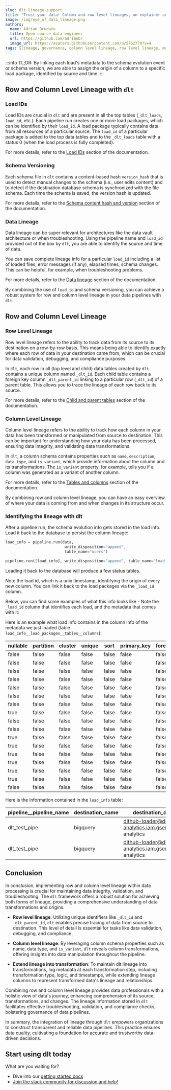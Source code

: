 ```yaml
---
slug: dlt-lineage-support
title: "Trust your data! Column and row level lineages, an explainer and a recipe."
image: /img/eye_of_data_lineage.png
authors:
  name: Adrian Brudaru
  title: Open source data engineer
  url: https://github.com/adrianbr
  image_url: https://avatars.githubusercontent.com/u/5762770?v=4
tags: [lineage, governance, column level lineage, row level lineage, metadata]
---
```

:::info
TL;DR: By linking each load's metadata to the schema evolution event or schema version, we are able to assign the origin of a column to a specific load package, identified by source and time.
:::


## Row and Column Level Lineage with `dlt`

### Load IDs

Load IDs are crucial in `dlt` and are present in all the top tables (`_dlt_loads`, `load_id`, etc.). Each pipeline run creates one or more load packages, which can be identified by their `load_id`. A load package typically contains data from all resources of a particular source. The `load_id` of a particular package is added to the top data tables and to the `_dlt_loads` table with a status 0 (when the load process is fully completed).

For more details, refer to the [Load IDs](https://dlthub.com/docs/dlt-ecosystem/visualizations/understanding-the-tables#load-ids) section of the documentation.

### Schema Versioning

Each schema file in `dlt` contains a content-based hash `version_hash` that is used to detect manual changes to the schema (i.e., user edits content) and to detect if the destination database schema is synchronized with the file schema. Each time the schema is saved, the version hash is updated.

For more details, refer to the [Schema content hash and version](https://dlthub.com/docs/general-usage/schema#schema-content-hash-and-version) section of the documentation.

### Data Lineage

Data lineage can be super relevant for architectures like the data vault architecture or when troubleshooting. Using the pipeline name and `load_id` provided out of the box by `dlt`, you are able to identify the source and time of data.

You can save complete lineage info for a particular `load_id` including a list of loaded files, error messages (if any), elapsed times, schema changes. This can be helpful, for example, when troubleshooting problems.

For more details, refer to the [Data lineage](https://dlthub.com/docs/dlt-ecosystem/visualizations/understanding-the-tables#data-lineage) section of the documentation.

By combining the use of `load_id` and schema versioning, you can achieve a robust system for row and column level lineage in your data pipelines with `dlt`.


## Row and Column Level Lineage

### Row Level Lineage

Row level lineage refers to the ability to track data from its source to its destination on a row-by-row basis. This means being able to identify exactly where each row of data in your destination came from, which can be crucial for data validation, debugging, and compliance purposes.

In `dlt`, each row in all (top level and child) data tables created by `dlt` contains a unique column named `_dlt_id`. Each child table contains a foreign key column `_dlt_parent_id` linking to a particular row (`_dlt_id`) of a parent table. This allows you to trace the lineage of each row back to its source.

For more details, refer to the [Child and parent tables](https://dlthub.com/docs/dlt-ecosystem/visualizations/understanding-the-tables#child-and-parent-tables) section of the documentation.

### Column Level Lineage

Column level lineage refers to the ability to track how each column in your data has been transformed or manipulated from source to destination. This can be important for understanding how your data has been processed, ensuring data integrity, and validating data transformations.

In `dlt`, a column schema contains properties such as `name`, `description`, `data_type`, and `is_variant`, which provide information about the column and its transformations. The `is_variant` property, for example, tells you if a column was generated as a variant of another column.

For more details, refer to the [Tables and columns](https://dlthub.com/docs/dlt-ecosystem/visualizations/understanding-the-tables#table-and-column-names) section of the documentation.

By combining row and column level lineage, you can have an easy overview of where your data is coming from and when changes in its structure occur.

### Identifying the lineage with dlt

After a pipeline run, the schema evolution info gets stored in the load info.
Load it back to the database to persist the column lineage:
```python
load_info = pipeline.run(data,
                          write_disposition="append",
                          table_name="users")

pipeline.run([load_info], write_disposition="append", table_name="loading_status")
```

Loading it back to the database will produce a few status tables.

Note the load id, which is a unix timestamp, identifying the origin of every new column. You can link it back to the load packages via the `_load_id` column.

Below, you can find some examples of what this info looks like - Note the `_load_id` column that identifies each load, and the metadata that comes with it:

Here is an example what load info contains in the column info of the metadata we just loaded (table  `load_info__load_packages__tables__columns`):

| nullable | partition | cluster | unique | sort | primary_key | foreign_key | root_key | merge_key | name                   | data_type | table_name       | schema_name       | load_id       | _dlt_parent_id    | _dlt_list_idx | _dlt_id           | variant |
|----------|-----------|---------|--------|------|-------------|-------------|----------|----------|------------------------|-----------|-----------------|------------------|---------------|-------------------|---------------|-------------------|---------|
| false    | false     | false   | false  | false| false       | false       | false    | false    | version                | bigint    | _dlt_pipeline_state | dlt_test_pipe    | 1692188651.466199 | WBS2MJRkxEn2xw   | 0             | 4rQWa44uF2CKyg    |         |
| false    | false     | false   | false  | false| false       | false       | false    | false    | engine_version         | bigint    | _dlt_pipeline_state | dlt_test_pipe    | 1692188651.466199 | WBS2MJRkxEn2xw   | 1             | zn5zR+PKyNqJLA    |         |
| false    | false     | false   | false  | false| false       | false       | false    | false    | pipeline_name          | text      | _dlt_pipeline_state | dlt_test_pipe    | 1692188651.466199 | WBS2MJRkxEn2xw   | 2             | WV6DNovz7V1xBg    |         |
| false    | false     | false   | false  | false| false       | false       | false    | false    | state                  | text      | _dlt_pipeline_state | dlt_test_pipe    | 1692188651.466199 | WBS2MJRkxEn2xw   | 3             | 77zsRk9Z5yhAwQ    |         |
| false    | false     | false   | false  | false| false       | false       | false    | false    | created_at             | timestamp | _dlt_pipeline_state | dlt_test_pipe    | 1692188651.466199 | WBS2MJRkxEn2xw   | 4             | Sj5/mL9tZGlHRQ    |         |
| false    | false     | false   | false  | false| false       | false       | false    | false    | _dlt_load_id           | text      | _dlt_pipeline_state | dlt_test_pipe    | 1692188651.466199 | WBS2MJRkxEn2xw   | 5             | lvbvQFPbk9g0og    |         |
| false    | false     | false   | false  | false| false       | false       | false    | false    | load_id                | text      | _dlt_loads        | dlt_test_pipe    | 1692188651.466199 | G0HvoQ6BMNzYsw   | 0             | +IeGJE0Ln0wj+w    |         |
| true     | false     | false   | false  | false| false       | false       | false    | false    | schema_name            | text      | _dlt_loads        | dlt_test_pipe    | 1692188651.466199 | G0HvoQ6BMNzYsw   | 1             | oZ7hho/aLYJobg    |         |
| false    | false     | false   | false  | false| false       | false       | false    | false    | status                 | bigint    | _dlt_loads        | dlt_test_pipe    | 1692188651.466199 | G0HvoQ6BMNzYsw   | 2             | QrZ3e79agHFNgg    |         |
| false    | false     | false   | false  | false| false       | false       | false    | false    | inserted_at            | timestamp | _dlt_loads        | dlt_test_pipe    | 1692188651.466199 | G0HvoQ6BMNzYsw   | 3             | gm9kEFQuPXGwiA    |         |
| true     | false     | false   | false  | false| false       | false       | false    | false    | schema_version_hash    | text      | _dlt_loads        | dlt_test_pipe    | 1692188651.466199 | G0HvoQ6BMNzYsw   | 4             | 4eX9BoFV5oegAg    |         |
| true     | false     | false   | false  | false| false       | false       | false    | false    | name                   | text      | people            | dlt_test_pipe    | 1692188651.466199 | q9DzfCYuMwDjkg   | 0             | ISj8XUllnHB1gA    |         |
| true     | false     | false   | false  | false| false       | false       | false    | false    | age                    | bigint    | people            | dlt_test_pipe    | 1692188651.466199 | q9DzfCYuMwDjkg   | 1             | 4YDwm8PtjtEPwA    |         |
| true     | false     | false   | false  | false| false       | false       | false    | false    | nationality            | text      | people            | dlt_test_pipe    | 1692188651.466199 | q9DzfCYuMwDjkg   | 2             | LJTMxFWgqqyH/w    |         |
| true     | false     | false   | false  | false| false       | false       | false    | false    | street                 | text      | people            | dlt_test_pipe    | 1692188651.466199 | q9DzfCYuMwDjkg   | 3             | AmzkMpDFikafIw    |         |
| true     | false     | false   | false  | false| false       | false       | false    | false    | building               | bigint    | people            | dlt_test_pipe    | 1692188651.466199 | q9DzfCYuMwDjkg   | 4             | GNw+E3FAuC9o5A    |         |
| false    | false     | false   | false  | false| false       | false       | false    | false    | _dlt_load_id           | text      | people            | dlt_test_pipe    | 1692188651.466199 | q9DzfCYuMwDjkg   | 5             | 7hhoAuL9tZGlHR    |         |

Here is the information contained in the `load_info` table:

| pipeline__pipeline_name | destination_name | destination_displayable_credentials                            | destination_fingerprint | dataset_name | started_at                    | first_run | _dlt_load_id         | _dlt_id         |
|-------------------------|------------------|-------------------------------------------------------------|------------------------|--------------|-------------------------------|-----------|----------------------|----------------|
| dlt_test_pipe           | bigquery         | dlthub-loader@dlthub-analytics.iam.gserviceaccount.com@dlthub-analytics | kgecbRsVn7pCkgx5EVBi   | people       | 2023-08-16 12:24:09.511922 UTC | true      | 1692188672.110346    | PP1cT3rrwur2pw |
| dlt_test_pipe           | bigquery         | dlthub-loader@dlthub-analytics.iam.gserviceaccount.com@dlthub-analytics | kgecbRsVn7pCkgx5EVBi   | people       | 2023-08-16 12:25:12.789753 UTC | false     | 1692188728.938733    | WcBNyAKI3NdVzg |


## Conclusion

In conclusion, implementing row and column level lineage within data processing is crucial for maintaining data integrity, validation, and troubleshooting. The `dlt` framework offers a robust solution for achieving both forms of lineage, providing a comprehensive understanding of data transformations and origins.

- **Row level lineage**: Utilizing unique identifiers like `_dlt_id` and `_dlt_parent_id`, `dlt` enables precise tracing of data from source to destination. This level of detail is essential for tasks like data validation, debugging, and compliance.

- **Column level lineage**: By leveraging column schema properties such as name, data type, and `is_variant`, `dlt` reveals column transformations, offering insights into data manipulation throughout the pipeline.

- **Extend lineage into transformation**: To maintain dlt lineage into transformations, log metadata at each transformation step, including transformation type, logic, and timestamps, while extending lineage columns to represent transformed data's lineage and relationships.

Combining row and column level lineage provides data professionals with a holistic view of data's journey, enhancing comprehension of its source, transformations, and changes. The lineage information stored in `dlt` facilitates effective troubleshooting, validation, and compliance checks, bolstering governance of data pipelines.

In summary, the integration of lineage through `dlt` empowers organizations to construct transparent and reliable data pipelines. This practice ensures data quality, cultivating a foundation for accurate and trustworthy data-driven decisions.

## Start using dlt today
What are you waiting for?
* Dive into our [getting started docs](https://dlthub.com/docs/getting-started)
* [Join the slack community for discussion and help!](https://join.slack.com/t/dlthub-community/shared_invite/zt-1n5193dbq-rCBmJ6p~ckpSFK4hCF2dYA)